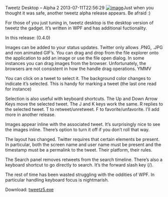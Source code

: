 Tweetz Desktop &ndash; Alpha 2
2013-07-11T22:56:29
[![image](/cdn/images/blog/Windows-Live-Writer/TweetzAlpha-2_10285/image_thumb.png)](/cdn/images/blog/Windows-Live-Writer/TweetzAlpha-2_10285/image_2.png)Just when you thought it was safe, another tweetz alpha release appears. Be afraid :)

For those of you just tuning in, tweetz desktop is the desktop version of tweetz the gadget. It’s written in WPF and has additional fuctionality.

In this release: (0.4.0)

Images can be added to your status updates. Twitter only allows .PNG, .JPG and non animated GIF’s. You can drag and drop from the file explorer onto the application to add an image or use the file open dialog. In some instances you can drag images from the browser. Unfortunately, the browsers are not consistent in how the handle drag operations. YMMV

You can click on a tweet to select it. The background color changes to indicate it’s selected. This is handy for marking a tweet (the last one read for instance)

Selection is also useful with keyboard shortcuts. The Up and Down Arrow Keys move the selected tweet. The J and K keys work the same. R replies to the selected tweet. T to retweet/unretweet. F to favorite/unfavorite. I’ll add more in another release.

Images appear inline with the associated tweet. It’s surprisingly nice to see the images inline. There’s option to turn it off if you don’t roll that way.

The layout has changed. Twitter requires that certain elements be present. In particular, both the screen name and user name must be present and the timestamp must be a permalink to the tweet. Their platform, their rules.

The Search panel removes retweets from the search timeline. There’s also a keyboard shortcut to go directly to search. It’s the forward slash key (/). 

The rest of time has been wasted struggling with the oddities of WPF. In particular handling keyboard focus is nightmarish. 

Download: [tweetz5.exe](/cdn/downloads/tweetz5.exe)
